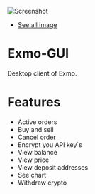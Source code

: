 ![Screenshot](https://i.imgur.com/r1pPPTo.png)

- [See all image](https://imgur.com/a/yFBVq)

# Exmo-GUI
Desktop client of Exmo.

# Features
- Active orders
- Buy and sell
- Cancel order
- Encrypt you API key`s
- View balance
- View price
- View deposit addresses
- See chart
- Withdraw crypto
